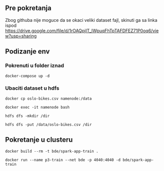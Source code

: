 ## Pre pokretanja
Zbog githuba nije moguce da se okaci veliki dataset fajl, skinuti ga sa linka ispod
https://drive.google.com/file/d/1rOAQpjIT_IWpuqFhTpTAFDFEZ71P0oq6/view?usp=sharing

## Podizanje env
### Pokrenuti u folder iznad
`docker-compose up -d`

### Ubaciti dataset u hdfs

`docker cp oslo-bikes.csv namenode:/data`

`docker exec -it namenode bash`

`hdfs dfs -mkdir /dir`

`hdfs dfs -put /data/oslo-bikes.csv /dir`


## Pokretanje u clusteru
`docker build --rm -t bde/spark-app-train .`

`docker run --name p3-train --net bde -p 4040:4040 -d bde/spark-app-train`
